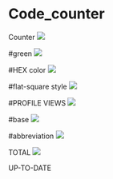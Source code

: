 
# Code_counter


Counter 
![](https://komarev.com/ghpvc/?username=LaraEvdokimova)


#green
![](https://komarev.com/ghpvc/?username=LaraEvdokimova&color=green)


#HEX color
![](https://komarev.com/ghpvc/?username=LaraEvdokimova&color=dc143c)


#flat-square style
![](https://komarev.com/ghpvc/?username=LaraEvdokimova&style=flat-square)


#PROFILE VIEWS
![](https://komarev.com/ghpvc/?username=LaraEvdokimova&label=PROFILE+VIEWS)


#base
![](https://komarev.com/ghpvc/?username=LaraEvdokimova&base=0)


#abbreviation
![](https://komarev.com/ghpvc/?username=LaraEvdokimova&abbreviated=true)



TOTAL
![](https://komarev.com/ghpvc/?username=LaraEvdokimova&color=green&style=for-the-badge&label=MY+PROFILE+VIEWS&base=0)

UP-TO-DATE
